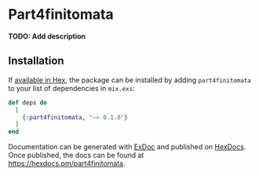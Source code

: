 # Part4finitomata

**TODO: Add description**

## Installation

If [available in Hex](https://hex.pm/docs/publish), the package can be installed
by adding `part4finitomata` to your list of dependencies in `mix.exs`:

```elixir
def deps do
  [
    {:part4finitomata, "~> 0.1.0"}
  ]
end
```

Documentation can be generated with [ExDoc](https://github.com/elixir-lang/ex_doc)
and published on [HexDocs](https://hexdocs.pm). Once published, the docs can
be found at <https://hexdocs.pm/part4finitomata>.

